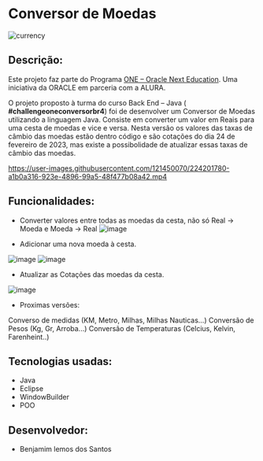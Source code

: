 # Conversor de Moedas 

![currency](https://user-images.githubusercontent.com/121450070/223540240-73a86ed2-a50b-4cf1-ab3a-5a1646d6527e.png)
## Descrição:

Este projeto faz parte do Programa [ONE – Oracle Next Education](https://www.oracle.com/br/education/oracle-next-education/). 
Uma iniciativa da ORACLE em parceria com a ALURA.

O projeto proposto à turma do curso Back End – Java ( **#challengeoneconversorbr4**) foi 
de desenvolver um Conversor de Moedas utilizando a linguagem Java.
Consiste em converter um valor em Reais para uma cesta de moedas e vice e versa. Nesta versão os valores das taxas de câmbio das moedas estão dentro código e são cotações do dia 24 de fevereiro de 2023, mas existe a possibolidade de atualizar essas taxas de câmbio das moedas.


https://user-images.githubusercontent.com/121450070/224201780-a1b0a316-923e-4896-99a5-48f477b08a42.mp4

## Funcionalidades:

- Converter valores entre todas as moedas da cesta, não só Real → Moeda e Moeda → Real
![image](https://user-images.githubusercontent.com/121450070/223542535-d8b47869-2487-4abd-a6ab-264c155aa654.png)

- Adicionar uma nova moeda à cesta.

![image](https://user-images.githubusercontent.com/121450070/223543575-e33b51ac-5b3a-407c-abca-aedaf06301d7.png)
![image](https://user-images.githubusercontent.com/121450070/223544426-883295bc-401a-482e-a3f9-f8d02b9cc673.png)


- Atualizar as Cotações das moedas da cesta.

![image](https://user-images.githubusercontent.com/121450070/223545140-d267876b-7ee7-4980-a615-1cb6b7059172.png)

 - Proximas versões:

Converso de medidas (KM, Metro, Milhas, Milhas Nauticas...)
Conversão de Pesos (Kg, Gr, Arroba...)
Conversão de Temperaturas (Celcius, Kelvin, Farenheint..)
## Tecnologias usadas:
- Java
- Eclipse
- WindowBuilder
- POO

## Desenvolvedor:
- Benjamim lemos dos Santos
